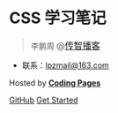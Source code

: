# CSS 学习笔记

> 李鹏周 <span style="font-size: 16px;">@<a href="http://www.itcast.cn/" target="blank">传智播客</a></span>

- 联系：lpzmail@163.com

<p>Hosted by <a href="https://pages.coding.me" style="font-weight: bold" target="_blank">Coding Pages</a></p>

[GitHub](https://github.com/lipengzhou/css-tutorial)
[Get Started](README)
